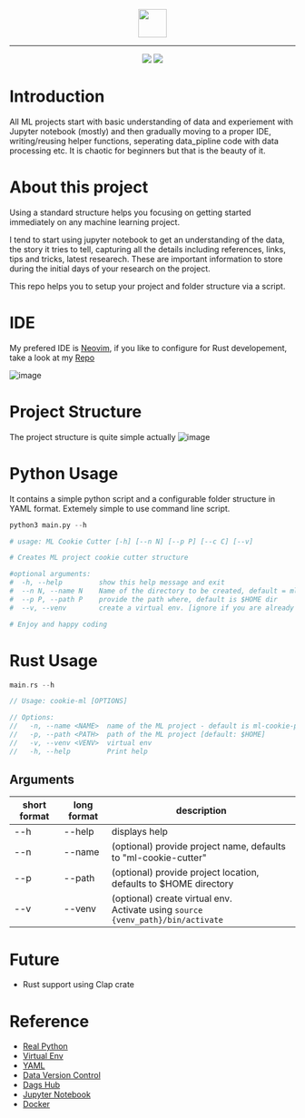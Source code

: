 
<p align="center"> 
<img height="50" widhth="50" src="https://github.com/rvbug/cookie-ml/assets/10928536/4f22cc2e-309f-4650-9695-0e855a2dd638" >
</p>

---

<p align="center"> 

  <img src="https://img.shields.io/badge/Python-3.9-3776AB.svg?style=flat&logo=python&logoColor=white"> 
  <img src="https://img.shields.io/badge/linting-pylint-yellowgreen">
</p>


# Introduction

All ML projects start with basic understanding of data and experiement with Jupyter notebook (mostly) and then gradually moving to a proper IDE, writing/reusing helper functions, seperating data_pipline code with data processing etc. It is chaotic for beginners but that is the beauty of it.


# About this project

Using a standard structure helps you focusing on getting started immediately on any machine learning project.

I tend to start using jupyter notebook to get an understanding of the data, the story it tries to tell, capturing all the details including references, links, tips and tricks, latest researech. These are important information to store during the initial days of your research on the project.

This repo helps you to setup your project and folder structure via a script.

# IDE
My prefered IDE is [Neovim](https://neovim.io/), if you like to configure for Rust developement, take a look at my [Repo](https://github.com/rvbug/neovim)

![image](https://github.com/rvbug/cookie-ml-rust/assets/10928536/97631e0a-66a1-4414-badb-a6cdb94f62a5)



# Project Structure

The project structure is quite simple actually
![image](https://github.com/rvbug/cookie-ml/assets/10928536/e0785d48-c21b-42c6-84a7-de211e6687ca)


# Python Usage

It contains a simple python script and a configurable folder structure in YAML format.
Extemely simple to use command line script.

```python
python3 main.py --h

# usage: ML Cookie Cutter [-h] [--n N] [--p P] [--c C] [--v]

# Creates ML project cookie cutter structure

#optional arguments:
#  -h, --help         show this help message and exit
#  --n N, --name N    Name of the directory to be created, default = ml-cookie-project
#  --p P, --path P    provide the path where, default is $HOME dir
#  --v, --venv        create a virtual env. [ignore if you are already on a virtual env]

# Enjoy and happy coding

```


# Rust Usage

```rust
main.rs --h

// Usage: cookie-ml [OPTIONS]

// Options:
//   -n, --name <NAME>  name of the ML project - default is ml-cookie-project [default: ml-cookie-project]
//   -p, --path <PATH>  path of the ML project [default: $HOME]
//   -v, --venv <VENV>  virtual env
//   -h, --help         Print help

```

## Arguments 
| short format | long format | description |
| --- | --- | --- |
| --h | --help | displays help |
| --n | --name | (optional) provide project name, defaults to "ml-cookie-cutter"  |
| --p | --path | (optional) provide project location, defaults to $HOME directory |
| --v | --venv | (optional) create virtual env. <br>Activate using `source {venv_path}/bin/activate` |


# Future
- Rust support using Clap crate




# Reference 
- [Real Python](https://realpython.com/)  
- [Virtual Env](https://docs.python.org/3/library/venv.html)
- [YAML](https://yaml.org/)  
- [Data Version Control](https://dvc.org/)    
- [Dags Hub](https://dagshub.com/)  
- [Jupyter Notebook](https://jupyter.org/)  
- [Docker](https://www.docker.com/)  
  
  
